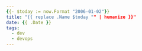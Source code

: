 ```yaml
---
{{- $today := now.Format "2006-01-02"}}
title: "{{ replace .Name $today "" | humanize }}"
date: {{ .Date }}
tags:
  - dev
  - devops
---
```


<!--more-->
